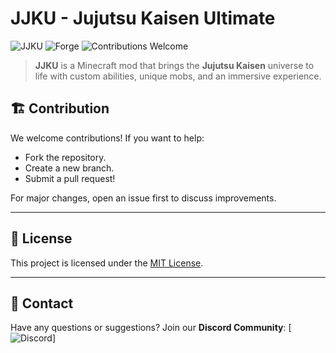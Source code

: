 # JJKU - Jujutsu Kaisen Ultimate

![JJKU](https://img.shields.io/badge/Minecraft-1.20.1-blue?style=for-the-badge)
![Forge](https://img.shields.io/badge/Forge-1.20.1-orange?style=for-the-badge)
![Contributions Welcome](https://img.shields.io/badge/Contributions-Welcome-brightgreen?style=for-the-badge)

> **JJKU** is a Minecraft mod that brings the **Jujutsu Kaisen** universe to life with custom abilities, unique mobs, and an immersive experience.

## 🏗️ Contribution

We welcome contributions! If you want to help:
- Fork the repository.
- Create a new branch.
- Submit a pull request!

For major changes, open an issue first to discuss improvements.

---

## 📜 License

This project is licensed under the [MIT License](LICENSE).

---

## 📩 Contact

Have any questions or suggestions? Join our **Discord Community**:
[![Discord](https://discord.gg/2XRUDaaV)]

